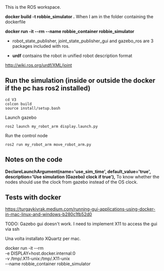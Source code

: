 This is the ROS workspace.

**docker build -t robbie_simulator .** When I am in the folder containing the dockerfile

**docker run -it --rm --name robbie_container robbie_simulator**

- robot_state_publisher, joint_state_publisher_gui and gazebo_ros are 3 packages included with ros. 

- **urdf** contsains the robot in unified robot description format

http://wiki.ros.org/urdf/XML/joint

## Run the simulation (inside or outside the docker if the pc has ros2 installed)

```
cd V3
colcon build
source install/setup.bash
```

Launch gazebo

```
ros2 launch my_robot_arm display.launch.py
```

Run the control node

```
ros2 run my_robot_arm move_robot_arm.py
```


## Notes on the code

**DeclareLaunchArgument(name='use_sim_time', default_value='true', description='Use simulation (Gazebo) clock if true'),**
To know whether the nodes should use the clock from gazebo instead of the OS clock.


## Tests with docker

https://turgaykivrak.medium.com/running-gui-applications-using-docker-in-mac-linux-and-windows-b280c1fb52d0

TODO: Gazebo gui doesn't work. I need to implement X11 to access the gui via ssh

Una volta installato XQuartz per mac. 

docker run -it --rm \
  -e DISPLAY=host.docker.internal:0 \
  -v /tmp/.X11-unix:/tmp/.X11-unix \
  --name robbie_container robbie_simulator



